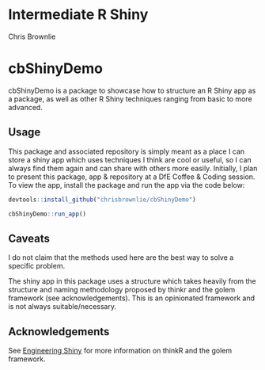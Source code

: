 Intermediate R Shiny
================
Chris Brownlie

# cbShinyDemo

<!-- badges: start -->

<!-- badges: end -->

cbShinyDemo is a package to showcase how to structure an R Shiny app as
a package, as well as other R Shiny techniques ranging from basic to
more advanced.

## Usage

This package and associated repository is simply meant as a place I can
store a shiny app which uses techniques I think are cool or useful, so I
can always find them again and can share with others more easily.
Initially, I plan to present this package, app & repository at a DfE
Coffee & Coding session. To view the app, install the package and run
the app via the code below:

``` r
devtools::install_github("chrisbrownlie/cbShinyDemo")

cbShinyDemo::run_app()
```

## Caveats

I do not claim that the methods used here are the best way to solve a
specific problem.

The shiny app in this package uses a structure which takes heavily from
the structure and naming methodology proposed by thinkr and the golem
framework (see acknowledgements). This is an opinionated framework and
is not always suitable/necessary.

## Acknowledgements

See [Engineering Shiny](https://engineering-shiny.org/) for more
information on thinkR and the golem framework.
